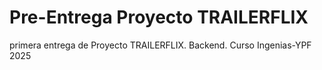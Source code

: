 # Pre-Entrega Proyecto TRAILERFLIX
 primera entrega de Proyecto TRAILERFLIX. Backend. Curso Ingenias-YPF 2025
